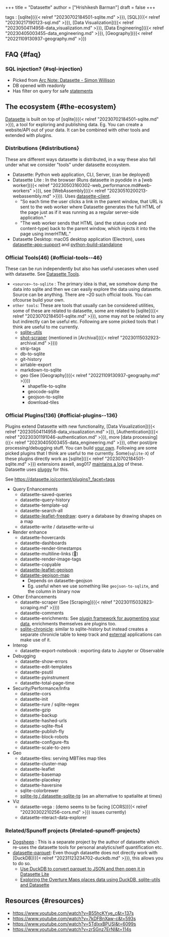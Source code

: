 +++
title = "Datasette"
author = ["Hrishikesh Barman"]
draft = false
+++

tags
: [sqlite]({{< relref "20230702184501-sqlite.md" >}}), [SQL]({{< relref "20230217190123-sql.md" >}}), [Data Visualization]({{< relref "20230504114958-data_visualization.md" >}}), [Data Engineering]({{< relref "20230405003455-data_engineering.md" >}}), [Geography]({{< relref "20221109130937-geography.md" >}})


## FAQ {#faq}


### SQL injection? {#sql-injection}

-   Picked from [Arc Note: Datasette - Simon Willison](https://architecturenotes.co/datasette-simon-willison/)
-   DB opened with readonly
-   Has filter on query for safe [statements](https://github.com/simonw/datasette/blob/280ff372ab30df244f6c54f6f3002da57334b3d7/datasette/utils/__init__.py?ref=architecturenotes.co#L208-L215)


## The ecosystem {#the-ecosystem}

[Datasette](https://datasette.io/) is built on top of [sqlite]({{< relref "20230702184501-sqlite.md" >}}), a tool for exploring and publishing data. Eg. You can create a website/API out of your data. It can be combined with other tools and extended with plugins.


### Distributions {#distributions}

These are different ways datasette is distributed, in a way these also fall under what we consider "tools" under datasette ecosystem.

-   Datasette: Python web application, CLI, Server, (can be deployed)
-   Datasette Lite : In the browser (Runs datasette in pyodide in a [web worker]({{< relref "20230503160302-web_performance.md#web-workers" >}}), see [WebAssembly]({{< relref "20230510200213-webassembly.md" >}})). Uses [datasette-client](https://docs.datasette.io/en/stable/internals.html#datasette-client).
    -   "So each time the user clicks a link in the parent window, that URL is sent to the web worker where Datasette generates the full HTML of the page just as if it was running as a regular server-side application."
    -   "The web worker sends that HTML (and the status code and content-type) back to the parent window, which injects it into the page using innerHTML."
-   Datasette Desktop: macOS desktop application (Electron), uses  [datasette-app-support](https://github.com/simonw/datasette-app-support) and [python-build-standalone](https://github.com/indygreg/python-build-standalone)


### Official Tools(46) {#official-tools--46}

These can be run independently but also has useful usecases when used with datasette. See [Datasette Tools](https://datasette.io/tools).

-   `<source>-to-sqlite` : The primary idea is that, we somehow dump the data into sqlite and then we can easily explore the data using datasette. Source can be anything. There are ~20 such official tools. You can ofcourse build your own.
-   `other tools`: These are tools that usually can be considered utilities, some of these are related to datasette, some are related to [sqlite]({{< relref "20230702184501-sqlite.md" >}}), some may not be related to any but indirectly can be useful etc. Following are some picked tools that I think are useful to me currently.
    -   [sqlite-utils](https://github.com/simonw/sqlite-utils)
    -   [shot-scraper](https://github.com/simonw/shot-scraper) (mentioned in [Archival]({{< relref "20230115032923-archival.md" >}}))
    -   strip-tags
    -   db-to-sqlite
    -   git-history
    -   airtable-export
    -   markdown-to-sqlite
    -   geo (See [Geography]({{< relref "20221109130937-geography.md" >}}))
        -   shapefile-to-sqlite
        -   geocode-sqlite
        -   geojson-to-sqlite
        -   download-tiles


### Official Plugins(136) {#official-plugins--136}

Plugins extend Datasette with new functionality, [Data Visualization]({{< relref "20230504114958-data_visualization.md" >}}), [Authentication]({{< relref "20230301191046-authentication.md" >}}), more [data processing]({{< relref "20230405003455-data_engineering.md" >}}), other post/pre processing/debugging stuff. You can build [your own](https://docs.datasette.io/en/stable/writing_plugins.html). Following are some picked plugins that I think are useful to me currently. Some(`sqlite-X`) of these plugins directly work as [sqlite]({{< relref "20230702184501-sqlite.md" >}}) extensions aswell, asg017 [maintains a log](https://github.com/asg017/sqlite-ecosystem) of these. Datasette uses [pluggy](https://pluggy.readthedocs.io/en/stable/) for this.

See <https://datasette.io/content/plugins?_facet=tags>

-   Query Enhancements
    -   datasette-saved-queries
    -   datasette-query-history
    -   datasette-template-sql
    -   datasette-search-all
    -   [datasette-leaflet-freedraw](https://simonwillison.net/2021/Jan/24/drawing-shapes-spatialite/): query a database by drawing shapes on a map
    -   datasette-write / datasette-write-ui
-   Render enhance
    -   datasette-hovercards
    -   datasette-dashboards
    -   datasette-render-timestamps
    -   datasette-multiline-links (🤌)
    -   datasette-render-image-tags
    -   datasette-copyable
    -   [datasette-leaflet-geojson](https://datasette.io/plugins/datasette-leaflet-geojson)
    -   [datasette-geojson-map](https://datasette.io/plugins/datasette-geojson-map)
        -   Depends on datasette-geojson
        -   Eg. useful when we use something like `geojson-to-sqlite`, and the column in binary now
-   Other Enhancements
    -   datasette-scraper (See [Scraping]({{< relref "20230115032823-scraping.md" >}}))
    -   datasette-comments
    -   datasette-enrichments: See [plugin framework for augmenting your data](https://simonwillison.net/2023/Dec/1/datasette-enrichments/), enrichments themselves are plugins too.
    -   [sqlite-chronicle](https://github.com/simonw/sqlite-chronicle): similar to sqlite-history but instead creates a separate chronicle table to keep track and [external](https://2017.djangocon.us/talks/the-denormalized-query-engine-design-pattern/) applications can make use of it.
-   Interop
    -   datasette-export-notebook : exporting data to Jupyter or Observable
-   Debugging
    -   datasette-show-errors
    -   datasette-edit-templates
    -   datasette-psutil
    -   datasette-pyinstrument
    -   datasette-total-page-time
-   Security/Performance/Infra
    -   datasette-cors
    -   datasette-init
    -   datasette-rure / sqlite-regex
    -   datasette-gzip
    -   datasette-backup
    -   datasette-hashed-urls
    -   datasette-sqlite-fts4
    -   datasette-publish-fly
    -   datasette-block-robots
    -   datasette-configure-fts
    -   datasette-scale-to-zero
-   Geo
    -   datasette-tiles: serving MBTiles map tiles
    -   datasette-cluster-map
    -   datasette-leaflet
    -   datasette-basemap
    -   datasette-placekey
    -   datasette-haversine
    -   sqlite-colorbrewer
    -   [sqlite-tg / datasette-sqlite-tg](https://til.simonwillison.net/sqlite/sqlite-tg) (as an alternative to spatialite at times)
-   Viz
    -   datasette-vega : (demo seems to be facing [CORS]({{< relref "20230302210256-cors.md" >}}) issues currently)
    -   datasette-nteract-data-explorer


### Related/Spunoff projects {#related-spunoff-projects}

-   [Dogsheep](https://dogsheep.github.io/) : This is a separate project by the author of datasette which re-uses the datasette tools for personal analytics/self quantification etc.
-   [datasette-parquet](https://github.com/cldellow/datasette-parquet): Even though datasette does not directly work with [DuckDB]({{< relref "20231123234702-duckdb.md" >}}), this allows you to do so.
    -   [Use DuckDB to convert parquet to JSON and then open it in Datasette Lite](https://til.simonwillison.net/duckdb/parquet-to-json)
    -   [Exploring the Overture Maps places data using DuckDB, sqlite-utils and Datasette](https://til.simonwillison.net/overture-maps/overture-maps-parquet)


## Resources {#resources}

-   <https://www.youtube.com/watch?v=B55hcKYye_c&t=137s>
-   <https://www.youtube.com/watch?v=7kDFBnXaw-c&t=593s>
-   <https://www.youtube.com/watch?v=5TdIxxBPUSI&t=6099s>
-   <https://www.youtube.com/watch?v=zrSGnz7ErNI&t=114s>
